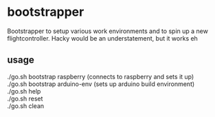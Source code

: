 # bootstrapper
Bootstrapper to setup various work environments and to spin up a new flightcontroller.
Hacky would be an understatement, but it works eh

## usage
./go.sh bootstrap raspberry (connects to raspberry and sets it up)\
./go.sh bootstrap arduino-env (sets up arduino build environment)\
./go.sh help\
./go.sh reset\
./go.sh clean
